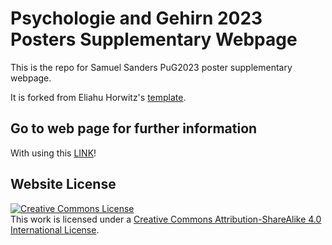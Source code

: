 # Psychologie and Gehirn 2023 Posters Supplementary Webpage
This is the repo for Samuel Sanders PuG2023 poster supplementary webpage.

It is forked from Eliahu Horwitz's [template](https://github.com/eliahuhorwitz/Academic-project-page-template).

## Go to web page for further information
With using this [LINK](https://SamueSander.github.io/Pug2024/)!

## Website License
<a rel="license" href="http://creativecommons.org/licenses/by-sa/4.0/"><img alt="Creative Commons License" style="border-width:0" src="https://i.creativecommons.org/l/by-sa/4.0/88x31.png" /></a><br />This work is licensed under a <a rel="license" href="http://creativecommons.org/licenses/by-sa/4.0/">Creative Commons Attribution-ShareAlike 4.0 International License</a>.
